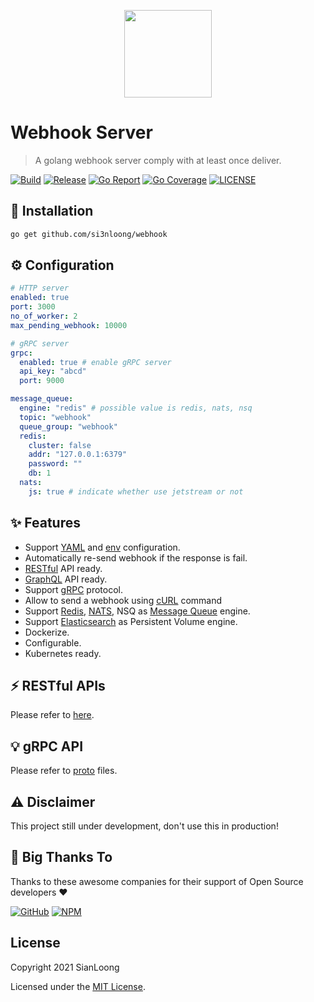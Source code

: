 <p align="center">
  <img src="https://user-images.githubusercontent.com/28108597/136213335-8eb3bff5-cda2-4758-a723-2fce660892af.png" width="140px">
</p>

# Webhook Server

> A golang webhook server comply with at least once deliver.

[![Build](https://github.com/si3nloong/webhook/workflows/Testing/badge.svg?branch=master)](https://github.com/si3nloong/webhook/actions/workflows/test.yml)
[![Release](https://img.shields.io/github/v/tag/si3nloong/webhook)](https://github.com/si3nloong/webhook/releases)
[![Go Report](https://goreportcard.com/badge/github.com/si3nloong/webhook)](https://goreportcard.com/report/github.com/si3nloong/webhook)
[![Go Coverage](https://codecov.io/gh/si3nloong/webhook/branch/master/graph/badge.svg)](https://codecov.io/gh/si3nloong/webhook)
[![LICENSE](https://img.shields.io/github/license/si3nloong/webhook)](https://github.com/si3nloong/webhook/blob/master/LICENSE)

## 🔨 Installation

```bash
go get github.com/si3nloong/webhook
```

## ⚙️ Configuration

```yaml
# HTTP server
enabled: true
port: 3000
no_of_worker: 2
max_pending_webhook: 10000

# gRPC server
grpc:
  enabled: true # enable gRPC server
  api_key: "abcd"
  port: 9000

message_queue:
  engine: "redis" # possible value is redis, nats, nsq
  topic: "webhook"
  queue_group: "webhook"
  redis:
    cluster: false
    addr: "127.0.0.1:6379"
    password: ""
    db: 1
  nats:
    js: true # indicate whether use jetstream or not
```

## ✨ Features

- Support [YAML](https://yaml.org/) and [env](https://en.wikipedia.org/wiki/Env) configuration.
- Automatically re-send webhook if the response is fail.
- [RESTful](https://en.wikipedia.org/wiki/Representational_state_transfer) API ready.
- [GraphQL](https://graphql.org/) API ready.
- Support [gRPC](https://grpc.io/) protocol.
- Allow to send a webhook using [cURL](https://curl.se/) command
- Support [Redis](https://redis.io/), [NATS](https://nats.io/), NSQ as [Message Queue](https://en.wikipedia.org/wiki/Message_queue) engine.
- Support [Elasticsearch](https://www.elastic.co/) as Persistent Volume engine.
- Dockerize.
- Configurable.
- Kubernetes ready.
  <!-- - CLI ready. -->
  <!-- - Support tracing, [Jaeger](https://github.com/jaegertracing/jaeger), [OpenCensus](https://opencensus.io/) -->

## ⚡️ RESTful APIs

Please refer to [here](/http/README.md).

## 💡 gRPC API

Please refer to [proto](/grpc/api) files.

## ⚠️ Disclaimer

This project still under development, don't use this in production!

## 🎉 Big Thanks To

Thanks to these awesome companies for their support of Open Source developers ❤

[![GitHub](https://jstools.dev/img/badges/github.svg)](https://github.com/open-source)
[![NPM](https://jstools.dev/img/badges/npm.svg)](https://www.npmjs.com/)

## License

Copyright 2021 SianLoong

Licensed under the [MIT License](/LICENSE).
